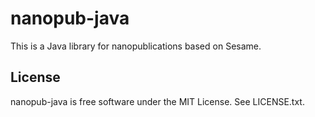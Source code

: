 nanopub-java
============

This is a Java library for nanopublications based on Sesame. 


License
-------

nanopub-java is free software under the MIT License. See LICENSE.txt.
